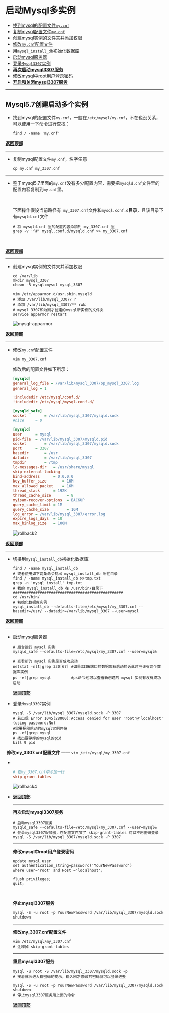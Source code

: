 # <a name="top">启动Mysql多实例</a>



+ <a href="#findCnf">找到mysql的配置文件`my.cnf`</a>
+ <a href="#cpCnf">复制mysql配置文件`my.cnf`</a>
+ <a href="#createDir">创建mysql实例的文件夹并添加权限</a>
+ <a href="#alterCnf">修改`my.cnf`配置文件</a>
+ <a href="#initDb">用`mysql_install_db`初始化数据库</a>
+ <a href="#startService">启动mysql服务器</a>
+ <a href="#loginService">登录`Mysql3307`实例</a>
+ <a href="#restart">**再次启动mysql3307服务**</a>
+ <a href="#alterPassword">修改mysql中root用户登录密码</a>
+ **<a href="#startAndStop">开启和关闭mysql3307服务</a>**

----

## Mysql5.7创建启动多个实例



+ <a name="findCnf">找到mysql的配置文件`my.cnf`</a>，一般在`/etc/mysql/my.cnf`，不在也没关系，可以使用一下命令进行查找：

  ```shell
  find / -name 'my.cnf'
  ```



<a href="#top">**返回顶部**</a>

-----

+ <a name="cpCnf">复制mysql配置文件`my.cnf`</a>，名字任意

  ```shell
  cp my.cnf my_3307.cnf
  ```





------

+ 鉴于mysql5.7里面的`my.cnf`没有多少配置内容，需要把`mysqld.cnf`文件里的配置内容复制到`my.cnf`里。

  ​

  下面操作假设当前路径有` my_3307.cnf`文件和`mysql.conf.d`**目录**，且该目录下有`mysqld.cnf`文件

  ```shell
  # 将 mysqld.cnf 里的配置内容添加到 my_3307.cnf 里
  grep -v '^#' mysql.conf.d/mysqld.cnf >> my_3307.cnf 
  ```

  ​

<a href="#top">**返回顶部**</a>

-----

+ <a name="createDir">创建mysql实例的文件夹并添加权限</a>

  ```shell
  cd /var/lib
  mkdir mysql_3307
  chown -R mysql:mysql mysql_3307

  vim /etc/apparmor.d/usr.sbin.mysqld
  # 添加 /var/lib/mysql_3307/ r
  # 添加 /var/lib/mysql_3307/** rwk
  # mysql_3307即为刚才创建的mysql新实例的文件夹
  service apparmor restart
  ```

  ![mysql-apparmor](https://github.com/HurricanGod/Home/blob/master/mysql/img/manyInstance1.png)



<a href="#top">**返回顶部**</a>

------

+ <a name="alterCnf">修改`my.cnf`配置文件</a>

  ```shell
  vim my_3307.cnf
  ```

  修改后的配置文件如下所示：

  ```ini
  [mysqld]
  general_log_file = /var/lib/mysql_3307/op_mysql_3307.log
  general_log = 1

  !includedir /etc/mysql/conf.d/
  !includedir /etc/mysql/mysql.conf.d/

  [mysqld_safe]
  socket		= /var/lib/mysql_3307/mysqld.sock
  #nice		= 0

  [mysqld]
  user		= mysql
  pid-file	= /var/lib/mysql_3307/mysqld.pid
  socket		= /var/lib/mysql_3307/mysqld.sock
  port		= 3307
  basedir		= /usr
  datadir		= /var/lib/mysql_3307
  tmpdir		= /tmp
  lc-messages-dir	= /usr/share/mysql
  skip-external-locking
  bind-address		= 0.0.0.0
  key_buffer_size		= 16M
  max_allowed_packet	= 16M
  thread_stack		= 192K
  thread_cache_size       = 8
  myisam-recover-options  = BACKUP
  query_cache_limit	= 1M
  query_cache_size        = 16M
  log_error = /var/lib/mysql_3307/error.log
  expire_logs_days	= 10
  max_binlog_size   = 100M
  ```

  ![rollback2](https://github.com/HurricanGod/Home/blob/master/mysql/img/manyInstance2.png)



<a href="#top">**返回顶部**</a>

-----

+ <a name="initDb">切换到`mysql_install_db`初始化数据库</a>

  ```shell
  find / -name mysql_install_db
  # 或者使用如下两条命令找出 mysql_install_db 所在目录
  find / -name mysql_install_db >>tmp.txt
  grep -n 'mysql_install' tmp.txt 
  # 我的 mysql_install_db 在 /usr/bin/目录下
  #################################################
  cd /usr/bin/
  # 初始化数据库实例
  mysql_install_db --defaults-file=/etc/mysql/my_3307.cnf --basedir=/usr/ --datadir=/var/lib/mysql_3307 --user=mysql
  ```



<a href="#top">**返回顶部**</a>

-----

+ <a name="startService">启动mysql服务器</a>

  ```shell
  # 后台运行 mysql 实例
  mysqld_safe --defaults-file=/etc/mysql/my_3307.cnf --user=mysql&

  # 查看新的 mysql 实例是否成功启动
  netstat -nlt|grep 330[67]	#如果3306端口的数据库有启动的话此时应该有两个数据库实例
  ps -ef|grep mysql			#ps命令也可以查看新创建的 mysql 实例有没有成功启动
  ```



   <a href="#top">**返回顶部**</a>

+ <a name="loginService">登录`Mysql3307`实例</a>

  ```shell
  mysql -S /var/lib/mysql_3307/mysqld.sock -P 3307
  # 若出现 Error 1045(28000):Access denied for user 'root'@'localhost' (using password:No)
  #需要把刚启动的mysql实例停掉
  ps -ef|grep mysql
  # 找出要停掉的mysql的pid
  kill 9 pid
  ```

​       **修改my_3307.cnf配置文件** ——  `vim /etc/mysql/my_3307.cnf`

+ ​

  ```ini
  # 在my_3307.cnf中添加一行
  skip-grant-tables
  ```

  ![rollback4](https://github.com/HurricanGod/Home/blob/master/mysql/img/manyInstance4.png)

+ <a href="#top">**返回顶部**</a>

  ----

  <a name="restart">**再次启动mysql3307服务**</a>

  ```shell
  # 启动mysql3307服务
  mysqld_safe --defaults-file=/etc/mysql/my_3307.cnf --user=mysql&
  # 登录mysql3307服务器，在配置文件加了 skip-grant-tables 可以不用密码登录
  mysql -S /var/lib/mysql_3307/mysqld.sock -P 3307
  ```

  --------

  **<a name="alterPassword">修改mysql中root用户登录密码</a>**

  ```mysql
  update mysql.user 
  set authentication_string=password('YourNewPassword') 
  where user='root' and Host ='localhost';

  flush privileges;
  quit;
  ```

  ​

  **停止mysql3307服务**

  ```shell
  mysql -S -u root -p YourNewPassword /var/lib/mysql_3307/mysqld.sock shutdown
  ```

  ----

  **修改my_3307.cnf配置文件**

  ```shell
  vim /etc/mysql/my_3307.cnf
  # 注释掉 skip-grant-tables
  ```

  ----

  **<a name="startAndStop">重启mysql3307服务</a>**

  ```shell
  mysql -u root -S /var/lib/mysql_3307/mysqld.sock -p
  # 接着就会进入输密码的提示，输入刚才修改的密码就可以登录进去

  mysql -S -u root -p YourNewPassword /var/lib/mysql_3307/mysqld.sock shutdown
  # 停止mysql3307服务用上面的命令
  ```

  <a href="#top">**返回顶部**</a>



